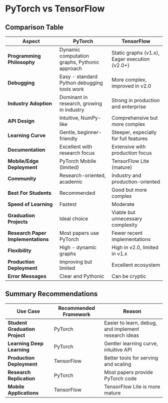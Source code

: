 # PyTorch vs TensorFlow

## Comparison Table

| Aspect | PyTorch | TensorFlow |
|--------|---------|------------|
| **Programming Philosophy** | Dynamic computation graphs, Pythonic approach | Static graphs (v1.x), Eager execution (v2.0+) |
| **Debugging** | Easy - standard Python debugging tools work | More complex, improved in v2.0 |
| **Industry Adoption** | Dominant in research, growing in industry | Strong in production and enterprise |
| **API Design** | Intuitive, NumPy-like | Comprehensive but more complex |
| **Learning Curve** | Gentle, beginner-friendly | Steeper, especially for full features |
| **Documentation** | Excellent with research focus | Extensive with production focus |
| **Mobile/Edge Deployment** | PyTorch Mobile (limited) | TensorFlow Lite (mature) |
| **Community** | Research-oriented, academic | Industry and production-oriented |
| **Best For Students** | Recommended | Good but more complex |
| **Speed of Learning** | Fastest | Moderate |
| **Graduation Projects** | Ideal choice | Viable but unnecessary complexity |
| **Research Paper Implementations** | Most papers use PyTorch | Fewer recent implementations |
| **Flexibility** | High - dynamic graphs | High in v2.0, limited in v1.x |
| **Production Deployment** | Improving but limited | Excellent ecosystem |
| **Error Messages** | Clear and Pythonic | Can be cryptic |

## Summary Recommendations

| Use Case | Recommended Framework | Reason |
|----------|----------------------|---------|
| **Student Graduation Project** | PyTorch | Easier to learn, debug, and implement research ideas |
| **Learning Deep Learning** | PyTorch | Gentler learning curve, intuitive API |
| **Production Deployment** | TensorFlow | Better tools for serving and scaling |
| **Research Replication** | PyTorch | Most papers provide PyTorch code |
| **Mobile Applications** | TensorFlow | TensorFlow Lite is more mature |
